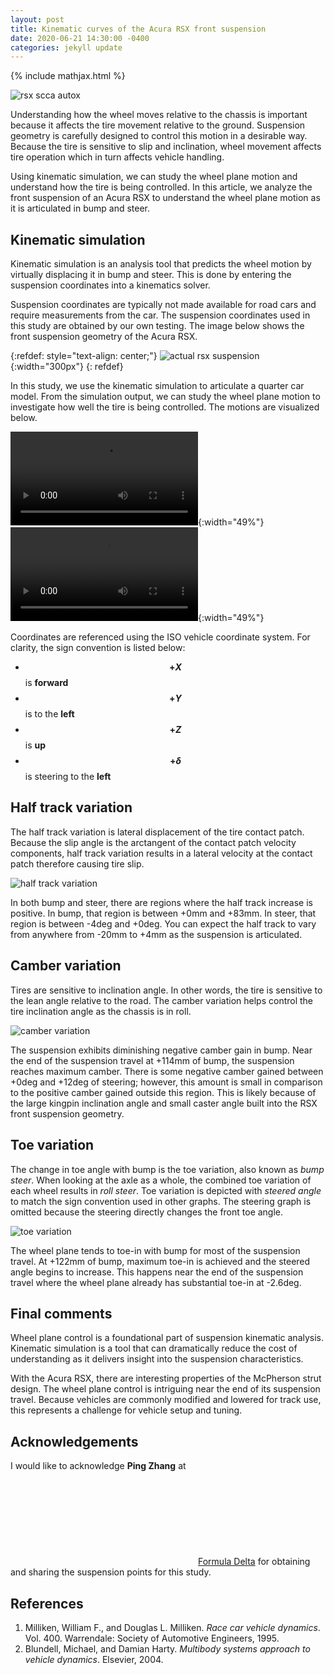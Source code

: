 ```yaml
---
layout: post
title: Kinematic curves of the Acura RSX front suspension
date: 2020-06-21 14:30:00 -0400
categories: jekyll update
---
```


{% include mathjax.html %}

![rsx scca autox](/assets/images/2020-06-21/rsx-scca-cover.jpg)

Understanding how the wheel moves relative to the chassis is important because
it affects the tire movement relative to the ground. Suspension geometry is
carefully designed to control this motion in a desirable way. Because the tire
is sensitive to slip and inclination, wheel movement affects tire operation
which in turn affects vehicle handling.

Using kinematic simulation, we can study the wheel plane motion and understand
how the tire is being controlled. In this article, we analyze the front
suspension of an Acura RSX to understand the wheel plane motion as it is
articulated in bump and steer.

## Kinematic simulation
Kinematic simulation is an analysis tool that predicts the wheel motion by
virtually displacing it in bump and steer. This is done by entering the
suspension coordinates into a kinematics solver.

Suspension coordinates are typically not made available for road cars and
require measurements from the car. The suspension coordinates used in this
study are obtained by our own testing. The image below shows the front
suspension geometry of the Acura RSX.

{:refdef: style="text-align: center;"}
![actual rsx suspension](/assets/images/2020-01-30/rsx_front_suspension.JPG){:width="300px"}
{: refdef}

In this study, we use the kinematic simulation to articulate a quarter car
model. From the simulation output, we can study the wheel plane motion to
investigate how well the tire is being controlled. The motions are visualized
below.

<video autoplay loop mute controls>
  <source src="/assets/images/2020-06-21/heave.webm" type="video/webm">
</video>{:width="49%"}

<video autoplay loop mute controls>
  <source src="/assets/images/2020-06-21/steer.webm" type="video/webm">
</video>{:width="49%"}

Coordinates are referenced using the ISO vehicle coordinate system. For
clarity, the sign convention is listed below:

* **$$+X$$** is **forward**
* **$$+Y$$** is to the **left**
* **$$+Z$$** is **up**
* **$$+\delta$$** is steering to the **left**

## Half track variation
The half track variation is lateral displacement of the tire contact patch.
Because the slip angle is the arctangent of the contact patch velocity
components, half track variation results in a lateral velocity at the contact
patch therefore causing tire slip.

![half track variation](/assets/images/2020-06-21/rsx-half-track.png)

In both bump and steer, there are regions where the half track increase is
positive. In bump, that region is between +0mm and +83mm. In steer, that region
is between -4deg and +0deg. You can expect the half track to vary from anywhere
from -20mm to +4mm as the suspension is articulated.

## Camber variation
Tires are sensitive to inclination angle. In other words, the tire is sensitive
to the lean angle relative to the road. The camber variation helps control the
tire inclination angle as the chassis is in roll.

![camber variation](/assets/images/2020-06-21/rsx-camber.png)

The suspension exhibits diminishing negative camber gain in bump. Near the end
of the suspension travel at +114mm of bump, the suspension reaches maximum
camber. There is some negative camber gained between +0deg and +12deg of
steering; however, this amount is small in comparison to the positive camber
gained outside this region. This is likely because of the large kingpin
inclination angle and small caster angle built into the RSX front suspension
geometry.

## Toe variation
The change in toe angle with bump is the toe variation, also known as _bump
steer_. When looking at the axle as a whole, the combined toe variation of each
wheel results in _roll steer_. Toe variation is depicted with _steered angle_
to match the sign convention used in other graphs. The steering graph is
omitted because the steering directly changes the front toe angle.

![toe variation](/assets/images/2020-06-21/rsx-toe.png)

The wheel plane tends to toe-in with bump for most of the suspension travel. At
+122mm of bump, maximum toe-in is achieved and the steered angle begins to
increase. This happens near the end of the suspension travel where the wheel
plane already has substantial toe-in at -2.6deg.

## Final comments
Wheel plane control is a foundational part of suspension kinematic analysis.
Kinematic simulation is a tool that can dramatically reduce the cost of
understanding as it delivers insight into the suspension characteristics.

With the Acura RSX, there are interesting properties of the McPherson strut
design. The wheel plane control is intriguing near the end of its suspension
travel. Because vehicles are commonly modified and lowered for track use, this
represents a challenge for vehicle setup and tuning.

## Acknowledgements
I would like to acknowledge **Ping Zhang** at <a
href="https://www.instagram.com/formula.delta/"><svg
class="svg-icon"><use
xlink:href="/assets/minima-social-icons.svg#instagram"></use></svg><span
class="username">Formula Delta</span></a> for obtaining and sharing the
suspension points for this study.

## References
1. Milliken, William F., and Douglas L. Milliken. _Race car vehicle dynamics_. Vol. 400. Warrendale: Society of Automotive Engineers, 1995.
1. Blundell, Michael, and Damian Harty. _Multibody systems approach to vehicle dynamics_. Elsevier, 2004.

